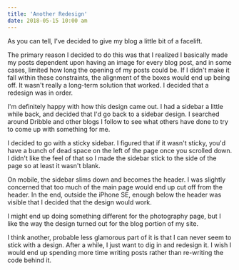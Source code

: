 ```yaml
---
title: 'Another Redesign'
date: 2018-05-15 10:00 am
---
```


As you can tell, I've decided to give my blog a little bit of a facelift.

The primary reason I decided to do this was that I realized I basically made my posts dependent upon having an image for every blog post, and in some cases, limited how long the opening of my posts could be. If I didn't make it fall within these constraints, the alignment of the boxes would end up being off. It wasn't really a long-term solution that worked. I decided that a redesign was in order.

I'm definitely happy with how this design came out. I had a sidebar a little while back, and decided that I'd go back to a sidebar design. I searched around Dribble and other blogs I follow to see what others have done to try to come up with something for me.

I decided to go with a sticky sidebar. I figured that if it wasn't sticky, you'd have a bunch of dead space on the left of the page once you scrolled down. I didn't like the feel of that so I made the sidebar stick to the side of the page so at least it wasn't blank.

On mobile, the sidebar slims down and becomes the header. I was slightly concerned that too much of the main page would end up cut off from the header. In the end, outside the iPhone SE, enough below the header was visible that I decided that the design would work.

I might end up doing something different for the photography page, but I like the way the design turned out for the blog portion of my site.

I think another, probable less glamorous part of it is that I can never seem to stick with a design. After a while, I just want to dig in and redesign it. I wish I would end up spending more time writing posts rather than re-writing the code behind it.
